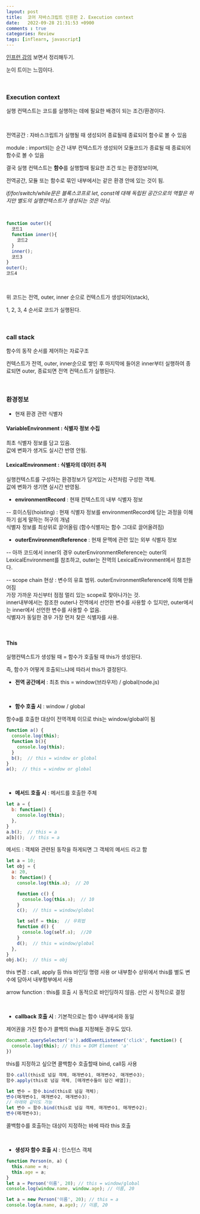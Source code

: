 ```yaml
---
layout: post
title:  코어 자바스크립트 인프런 2. Execution context
date:   2022-09-28 21:31:53 +0900
comments : true
categories: Review
tags: [inflearn, javascript]
---
```



[인프런 강의](https://www.inflearn.com/course/%ED%95%B5%EC%8B%AC%EA%B0%9C%EB%85%90-javascript-flow) 보면서 정리해두기.

눈이 트이는 느낌이다.

<br>

### Execution context

실행 컨택스트는 코드를 실행하는 데에 필요한 배경이 되는 조건/환경이다.

<br>

전역공간 : 자바스크립트가 실행될 때 생성되어 종료될때 종료되어 함수로 볼 수 있음

module : import되는 순간 내부 컨텍스트가 생성되어 모듈코드가 종료될 때 종료되어 함수로 볼 수 있음

결국 실행 컨텍스트는 **함수**를 실행할때 필요한 조건 또는 환경정보이며,

전역공간, 모듈 또는 함수로 묶인 내부에서는 같은 환경 안에 있는 것이 됨.

*if/for/switch/while문은 블록스코프로 let, const에 대해 독립된 공간으로의 역할은 하지만 별도의 실행컨텍스트가 생성되는 것은 아님.*

<br>

```javascript
function outer(){
  코드1
  function inner(){
    코드2
  }
  inner();
  코드3
}
outer();
코드4
```

<br>

위 코드는 전역, outer, inner 순으로 컨텍스트가 생성되어(stack),

1, 2, 3, 4 순서로 코드가 실행된다.

<br>

### call stack

함수의 동작 순서를 제어하는 자료구조

컨텍스트가 전역, outer, inner순으로 쌓인 후 마지막에 들어온 inner부터 실행하여 종료되면 outer, 종료되면 전역 컨텍스트가 실행된다.

<br>

### 환경정보

- 현재 환경 관련 식별자

#### **VariableEnvironment** : 식별자 정보 수집    

최초 식별자 정보를 담고 있음.    
값에 변화가 생겨도 실시간 반영 안됨.

#### **LexicalEnvironment** : 식별자의 데이터 추적    

실행컨텍스트를 구성하는 환경정보가 담겨있는 사전처럼 구성한 객체.    
값에 변화가 생기면 실시간 반영됨.    

- **environmentRecord** : 현재 컨텍스트의 내부 식별자 정보    

-- 호이스팅(hoisting) : 현재 식별자 정보를 environmentRecord에 담는 과정을 이해하기 쉽게 말하는 허구의 개념    
식별자 정보를 최상위로 끌어올림 (함수식별자는 함수 그대로 끌어올려짐)

- **outerEnvironmentReference** : 현재 문맥에 관련 있는 외부 식별자 정보    

-- 아까 코드에서 inner의 경우 outerEnvironmentReference는 outer의 LexicalEnvironment를 참조하고,
outer는 전역의 LexicalEnvironment에서 참조한다.

-- scope chain 현상 : 변수의 유효 범위. outerEnvironmentReference에 의해 만들어짐    
가장 가까운 자신부터 점점 멀리 있는 scope로 찾아나가는 것.    
inner내부에서는 참조한 outer나 전역에서 선언한 변수를 사용할 수 있지만,
outer에서는 inner에서 선언한 변수를 사용할 수 없음.    
식별자가 동일한 경우 가장 먼저 찾은 식별자를 사용.

<br>

#### This

실행컨텍스트가 생성될 때 = 함수가 호출될 때 this가 생성된다.

즉, 함수가 어떻게 호출되느냐에 따라서 this가 결정된다.

- **전역 공간에서** : 최초 this = window(브라우저) / global(node.js)

<br>

- **함수 호출 시** : window / global

함수a를 호출한 대상이 전역객체 이므로 this는 window/global이 됨

```javascript
function a() {
  console.log(this);
  function b(){
    console.log(this);
  }
  b();  // this = window or global
}
a();  // this = window or global
```

<br>

- **메서드 호출 시** : 메서드를 호출한 주체

```javascript
let a = {
  b: function() {
    console.log(this);
  },
}
a.b();  // this = a
a[b]();  // this = a
```

메서드 : 객체와 관련된 동작을 하게되면 그 객체의 메서드 라고 함

```javascript
let a = 10;
let obj = {
  a: 20,
  b: function() {
    console.log(this.a);  // 20

    function c() {
      console.log(this.a);  // 10
    }
    c();  // this = window/global

    let self = this;  // 우회법
    function d() {
      console.log(self.a);  //20
    }
    d();  // this = window/global
  },
}
obj.b();  // this = obj
```

this 변경 : call, apply 등 this 바인딩 명령 사용 or 내부함수 상위에서 this를 별도 변수에 담아서 내부함부에서 사용

arrow function : this를 호출 시 동적으로 바인딩하지 않음. 선언 시 정적으로 결정

<br>

- **callback 호출 시** : 기본적으로는 함수 내부에서와 동일

제어권을 가진 함수가 콜백의 this를 지정해둔 경우도 있다.

```javascript
document.querySelector('a').addEventListener('click', function() {
  console.log(this); // this = DOM Element 'a'
})
```

this를 지정하고 싶으면 콜백함수 호출할때 bind, call등 사용

```javascript
함수.call(this로 넘길 객체, 매개변수1, 매개변수2, 매개변수3);
함수.apply(this로 넘길 객체, [매개변수들이 담긴 배열]);

let 변수 = 함수.bind(this로 넘길 객체);
변수(매개변수1, 매개변수2, 매개변수3);
// 아래와 같이도 가능
let 변수 = 함수.bind(this로 넘길 객체, 매개변수1, 매개변수2);
변수(매개변수3);
```

콜백함수를 호출하는 대상이 지정하는 바에 따라 this 호출

<br>

- **생성자 함수 호출 시** : 인스턴스 객체

```javascript
function Person(n, a) {
  this.name = n;
  this.age = a;
}
let a = Person('이름', 20); // this = window/global
console.log(window.name, window.age); // 이름, 20

let a = new Person('이름', 20); // this = a
console.log(a.name, a.age); // 이름, 20
```

<br>
